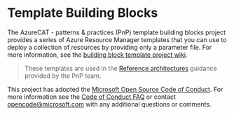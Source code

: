 # Template Building Blocks

The AzureCAT - patterns & practices (PnP) template building blocks project provides a series of Azure Resource Manager templates that you can use to deploy a collection of resources by providing only a parameter file. For more information, see the [building block template project wiki](https://github.com/mspnp/template-building-blocks/wiki).

> These templates are used in the [Reference architectures](https://docs.microsoft.com/en-us/azure/architecture/reference-architectures/) guidance provided by the PnP team. 

This project has adopted the [Microsoft Open Source Code of Conduct](https://opensource.microsoft.com/codeofconduct/). For more information see the [Code of Conduct FAQ](https://opensource.microsoft.com/codeofconduct/faq/) or contact [opencode@microsoft.com](mailto:opencode@microsoft.com) with any additional questions or comments.






